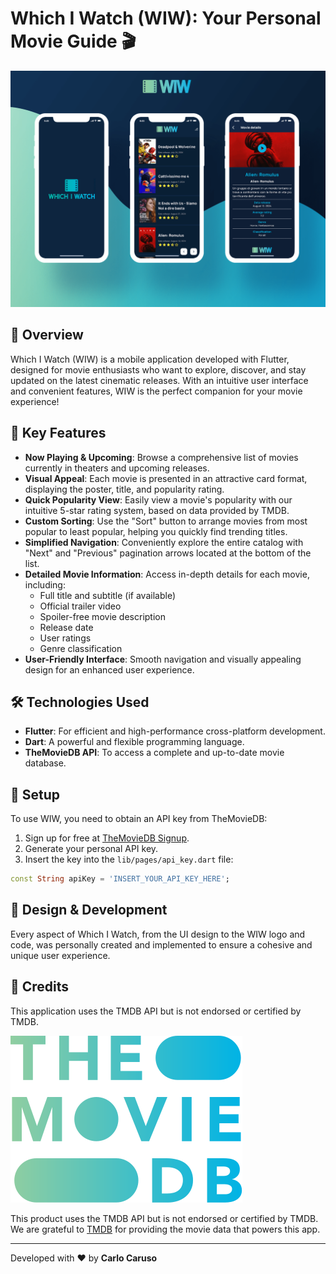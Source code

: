 # Which I Watch (WIW): Your Personal Movie Guide 🎬

![App Design Mockup](lib/assets/images/WIW_App.png)

## 🌟 Overview

Which I Watch (WIW) is a mobile application developed with Flutter, designed for movie enthusiasts who want to explore, discover, and stay updated on the latest cinematic releases. With an intuitive user interface and convenient features, WIW is the perfect companion for your movie experience!

## 🚀 Key Features

- **Now Playing & Upcoming**: Browse a comprehensive list of movies currently in theaters and upcoming releases.
- **Visual Appeal**: Each movie is presented in an attractive card format, displaying the poster, title, and popularity rating.
- **Quick Popularity View**: Easily view a movie's popularity with our intuitive 5-star rating system, based on data provided by TMDB.
- **Custom Sorting**: Use the "Sort" button to arrange movies from most popular to least popular, helping you quickly find trending titles.
- **Simplified Navigation**: Conveniently explore the entire catalog with "Next" and "Previous" pagination arrows located at the bottom of the list.
- **Detailed Movie Information**: Access in-depth details for each movie, including:
  - Full title and subtitle (if available)
  - Official trailer video
  - Spoiler-free movie description
  - Release date
  - User ratings
  - Genre classification
- **User-Friendly Interface**: Smooth navigation and visually appealing design for an enhanced user experience.

## 🛠 Technologies Used

- **Flutter**: For efficient and high-performance cross-platform development.
- **Dart**: A powerful and flexible programming language.
- **TheMovieDB API**: To access a complete and up-to-date movie database.

## 🔧 Setup

To use WIW, you need to obtain an API key from TheMovieDB:

1. Sign up for free at [TheMovieDB Signup](https://www.themoviedb.org/signup).
2. Generate your personal API key.
3. Insert the key into the `lib/pages/api_key.dart` file:

```dart
const String apiKey = 'INSERT_YOUR_API_KEY_HERE';
```

## 🎨 Design & Development

Every aspect of Which I Watch, from the UI design to the WIW logo and code, was personally created and implemented to ensure a cohesive and unique user experience.

## 🙏 Credits

This application uses the TMDB API but is not endorsed or certified by TMDB.

![Logo TMDB](lib/assets/images/themoviedb-credits.svg)

This product uses the TMDB API but is not endorsed or certified by TMDB. We are grateful to [TMDB](https://www.themoviedb.org/) for providing the movie data that powers this app.

---

Developed with ❤️ by **Carlo Caruso**
